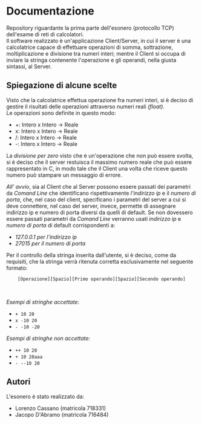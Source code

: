 # Documentazione
Repository riguardante la prima parte dell'esonero (protocollo TCP) dell'esame di reti di calcolatori.<br>
Il software realizzato è un'applicazione Client/Server, in cui il server è una calcolatrice capace di effettuare operazioni di somma, sottrazione, moltiplicazione e divisione tra numeri interi; mentre il Client si occupa di inviare la stringa contenente l'operazione e gli operandi, nella giusta sintassi, al Server.<br>
 
 ## Spiegazione di alcune scelte
Visto che la calcolatrice effettua operazione fra numeri interi, si è deciso di gestire il risultati delle operazioni attraverso numeri reali _(float)_. <br>
Le operazioni sono definite in questo modo:
- +: Intero x Intero -> Reale
- x: Intero x Intero -> Reale
- /: Intero x Intero -> Reale
- -: Intero x Intero -> Reale <br>

La _divisione per zero_ visto che è un'operazione che non può essere svolta, si è deciso che il server restuisca il massimo numero reale che può essere rappresentato in C, in modo tale che il Client una volta che riceve questo numero può stampare un messaggio di errore. <br>

_All' avvio_, sia al Client che al Server possono essere passati dei parametri da _Comand Line_ che identificano rispettivamente _l'indirizzo ip_ e il _numero di porta_, che, nel caso del client, specificano i parametri del server a cui si deve connettere, nel caso del server, invece, permette di assegnare indirizzo ip e numero di porta diversi da quelli di default. Se non dovessero essere passati parametri da _Comand Line_ verranno usati _indirizzo ip_ e _numero di porta_ di default corrispondenti a:
- _127.0.0.1 per l'indirizzo ip_ 
- _27015 per il numero di porta_ <br>

Per il controllo della stringa inserita dall'utente, si è deciso, come da requisiti, che la stringa verrà ritenuta corretta esclusivamente nel seguente formato:<br> 
<p align = "center"><code>[Operazione][Spazio][Primo operando][Spazio][Secondo operando]</code> </p> 
<br>

_Esempi di stringhe accettate_:
- <code>+ 10 20</code>
- <code>x -10 20</code>
- <code>- -10 -20</code><br>

_Esempi di stringhe non accettate:_ 
- <code>++ 10 20</code>
- <code>+ 10 20aaa</code>
- <code>- --10 20</code> <br>

## Autori
L'esonero è stato realizzato da:
- Lorenzo Cassano (matricola 718331)
- Jacopo D'Abramo (matricola 716484)
